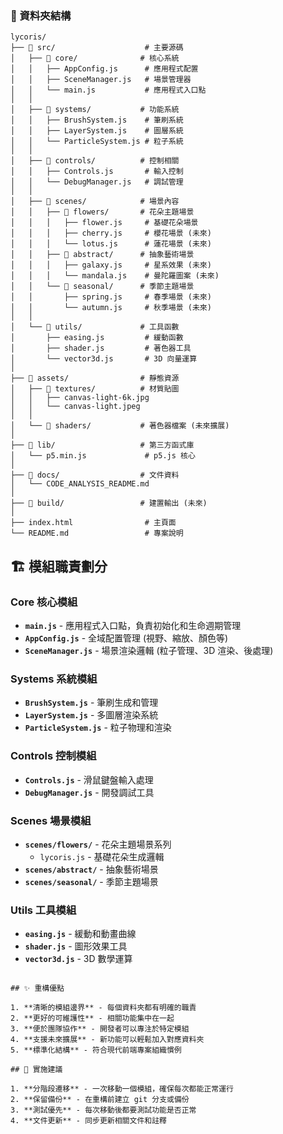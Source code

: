 ### 📂 資料夾結構

```
lycoris/
├── 📁 src/                    # 主要源碼
│   ├── 📁 core/              # 核心系統
│   │   ├── AppConfig.js      # 應用程式配置
│   │   ├── SceneManager.js   # 場景管理器
│   │   └── main.js           # 應用程式入口點
│   │
│   ├── 📁 systems/           # 功能系統
│   │   ├── BrushSystem.js    # 筆刷系統
│   │   ├── LayerSystem.js    # 圖層系統
│   │   └── ParticleSystem.js # 粒子系統
│   │
│   ├── 📁 controls/          # 控制相關
│   │   ├── Controls.js       # 輸入控制
│   │   └── DebugManager.js   # 調試管理
│   │
│   ├── 📁 scenes/            # 場景內容
│   │   ├── 📁 flowers/       # 花朵主題場景
│   │   │   ├── flower.js     # 基礎花朵場景
│   │   │   ├── cherry.js     # 櫻花場景 (未來)
│   │   │   └── lotus.js      # 蓮花場景 (未來)
│   │   ├── 📁 abstract/      # 抽象藝術場景
│   │   │   ├── galaxy.js     # 星系效果 (未來)
│   │   │   └── mandala.js    # 曼陀羅圖案 (未來)
│   │   └── 📁 seasonal/      # 季節主題場景
│   │       ├── spring.js     # 春季場景 (未來)
│   │       └── autumn.js     # 秋季場景 (未來)
│   │
│   └── 📁 utils/             # 工具函數
│       ├── easing.js         # 緩動函數
│       ├── shader.js         # 著色器工具
│       └── vector3d.js       # 3D 向量運算
│
├── 📁 assets/                # 靜態資源
│   ├── 📁 textures/          # 材質貼圖
│   │   ├── canvas-light-6k.jpg
│   │   └── canvas-light.jpeg
│   │
│   └── 📁 shaders/           # 著色器檔案 (未來擴展)
│
├── 📁 lib/                   # 第三方函式庫
│   └── p5.min.js             # p5.js 核心
│
├── 📁 docs/                  # 文件資料
│   └── CODE_ANALYSIS_README.md
│
├── 📁 build/                 # 建置輸出 (未來)
│
├── index.html                # 主頁面
└── README.md                 # 專案說明
```

## 🏗️ 模組職責劃分

### Core 核心模組
- **`main.js`** - 應用程式入口點，負責初始化和生命週期管理
- **`AppConfig.js`** - 全域配置管理 (視野、縮放、顏色等)
- **`SceneManager.js`** - 場景渲染邏輯 (粒子管理、3D 渲染、後處理)

### Systems 系統模組
- **`BrushSystem.js`** - 筆刷生成和管理
- **`LayerSystem.js`** - 多圖層渲染系統
- **`ParticleSystem.js`** - 粒子物理和渲染

### Controls 控制模組
- **`Controls.js`** - 滑鼠鍵盤輸入處理
- **`DebugManager.js`** - 開發調試工具

### Scenes 場景模組
- **`scenes/flowers/`** - 花朵主題場景系列
  - `lycoris.js` - 基礎花朵生成邏輯
- **`scenes/abstract/`** - 抽象藝術場景
- **`scenes/seasonal/`** - 季節主題場景

### Utils 工具模組
- **`easing.js`** - 緩動和動畫曲線
- **`shader.js`** - 圖形效果工具
- **`vector3d.js`** - 3D 數學運算

```

## ✨ 重構優點

1. **清晰的模組邊界** - 每個資料夾都有明確的職責
2. **更好的可維護性** - 相關功能集中在一起
3. **便於團隊協作** - 開發者可以專注於特定模組
4. **支援未來擴展** - 新功能可以輕鬆加入對應資料夾
5. **標準化結構** - 符合現代前端專案組織慣例

## 🚀 實施建議

1. **分階段遷移** - 一次移動一個模組，確保每次都能正常運行
2. **保留備份** - 在重構前建立 git 分支或備份
3. **測試優先** - 每次移動後都要測試功能是否正常
4. **文件更新** - 同步更新相關文件和註釋
